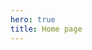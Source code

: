 ```yaml
---
hero: true
title: Home page
---
```


<script setup>
import HomePage from "./components/HomePage.vue";
import HomePage_Bio from "./components/HomePage_Bio.vue"
import HomePage_Features from "./components/HomePage_Features.vue"
</script>

<HomePage :dummyFeatures="8">
	<template #Bio>
		<HomePage_Bio/>
	</template>
	<template #Features>
		<HomePage_Features/>
	</template>
</HomePage>


